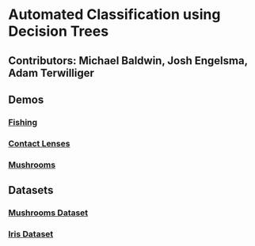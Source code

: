# Automated Classification using Decision Trees

## Contributors: Michael Baldwin, Josh Engelsma, Adam Terwilliger

## Demos
### [Fishing](http://cis.gvsu.edu/~baldwmic/cis678/project3/viz/demos/fishing.html)
### [Contact Lenses](http://cis.gvsu.edu/~baldwmic/cis678/project3/viz/demos/contact_lenses.html)
### [Mushrooms](http://cis.gvsu.edu/~baldwmic/cis678/project3/viz/demos/mushrooms.html)

## Datasets
### [Mushrooms Dataset](https://archive.ics.uci.edu/ml/datasets/Mushroom)
### [Iris Dataset](https://archive.ics.uci.edu/ml/datasets/Iris)
